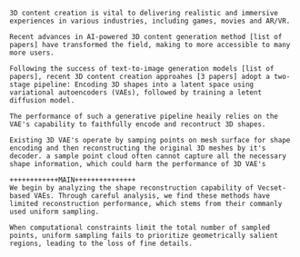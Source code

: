     3D content creation is vital to delivering realistic and immersive experiences in various industries, including games, movies and AR/VR.

    Recent advances in AI-powered 3D content generation method [list of papers] have transformed the field, making to more accessible to many more users.

    Following the success of text-to-image generation models [list of papers], recent 3D content creation approahes [3 papers] adopt a two-stage pipeline: Encoding 3D shapes into a latent space using variational autoencoders (VAEs), followed by training a letent diffusion model.

    The performance of such a generative pipeline heaily relies on the VAE's capability to faithfully encode and recontruct 3D shapes.

    Existing 3D VAE's operate by samping points on mesh surface for shape encoding and then reconstructing the original 3D meshes by it's decoder. a sample point cloud often cannot capture all the necessary shape information, which could harm the performance of 3D VAE's

    ++++++++++++MAIN+++++++++++++++
    We begin by analyzing the shape reconstruction capability of Vecset-based VAEs. Through careful analysis, we find these methods have limited reconstruction performance, which stems from their commanly used uniform sampling. 

    When computational constraints limit the total number of sampled points, uniform sampling fails to prioritize geometrically salient regions, leading to the loss of fine details.

    